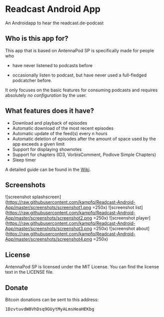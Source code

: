 # Readcast Android App

An Androidapp to hear the readcast.de-podcast


## Who is this app for?

This app that is based on AntennaPod SP is specifically made for people who 

- have never listened to podcasts before

- occasionally listen to podcast, but have never used a full-fledged podcatcher before.

It only focuses on the basic features for consuming podcasts and requires absolutely *no configuration* by the user.

## What features does it have?

- Download and playback of episodes
- Automatic download of the most recent episodes
- Automatic update of the feed(s) every n hours
- Automatic deletion of episodes after the amount of space used by the app exceeds a given limit
- Support for displaying shownotes
- Support for chapters (ID3, VorbisComment, Podlove Simple Chapters)
- Sleep timer

A detailed guide can be found in the [Wiki](https://github.com/danieloeh/AntennaPodSP/wiki/Building-AntennaPod-SP).

## Screenshots

![screenshot splashscreen](https://raw.githubusercontent.com/kampfq/Readcast-Android-App/master/screenshots/screenshot1.png =250x) 
![screenshot list](https://raw.githubusercontent.com/kampfq/Readcast-Android-App/master/screenshots/screenshot2.png  =250x) 
![screenshot player](https://raw.githubusercontent.com/kampfq/Readcast-Android-App/master/screenshots/screenshot3.png =250x) 
![screenshot about](https://raw.githubusercontent.com/kampfq/Readcast-Android-App/master/screenshots/screenshot4.png =250x) 

## License

AntennaPod SP is licensed under the MIT License. You can find the license text in the LICENSE file.


## Donate
  
Bitcoin donations can be sent to this address: <pre>1DzvtuvdW8VhDsq9GUytMyALmsHeaHEKbg</pre>

